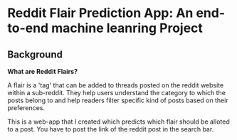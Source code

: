 # Reddit Flair Prediction App: An end-to-end machine leanring Project

## Background 

**What are Reddit Flairs?**

A flair is a 'tag' that can be added to threads posted on the reddit website within a sub-reddit. They help users understand the category to which the posts belong to and help readers filter specific kind of posts based on their preferences.

This is a web-app that I created which predicts which flair should be alloted to a post. You have to post the link of the reddit post in the search bar. 
